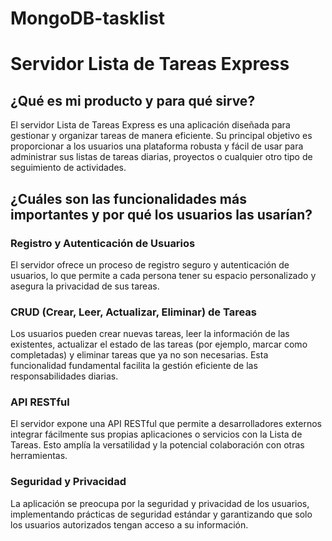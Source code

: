 # MongoDB-tasklist
# Servidor Lista de Tareas Express

## ¿Qué es mi producto y para qué sirve?

El servidor Lista de Tareas Express es una aplicación diseñada para gestionar y organizar tareas de manera eficiente. Su principal objetivo es proporcionar a los usuarios una plataforma robusta y fácil de usar para administrar sus listas de tareas diarias, proyectos o cualquier otro tipo de seguimiento de actividades.

## ¿Cuáles son las funcionalidades más importantes y por qué los usuarios las usarían?

### Registro y Autenticación de Usuarios

El servidor ofrece un proceso de registro seguro y autenticación de usuarios, lo que permite a cada persona tener su espacio personalizado y asegura la privacidad de sus tareas.

### CRUD (Crear, Leer, Actualizar, Eliminar) de Tareas

Los usuarios pueden crear nuevas tareas, leer la información de las existentes, actualizar el estado de las tareas (por ejemplo, marcar como completadas) y eliminar tareas que ya no son necesarias. Esta funcionalidad fundamental facilita la gestión eficiente de las responsabilidades diarias.

### API RESTful

El servidor expone una API RESTful que permite a desarrolladores externos integrar fácilmente sus propias aplicaciones o servicios con la Lista de Tareas. Esto amplía la versatilidad y la potencial colaboración con otras herramientas.

### Seguridad y Privacidad

La aplicación se preocupa por la seguridad y privacidad de los usuarios, implementando prácticas de seguridad estándar y garantizando que solo los usuarios autorizados tengan acceso a su información.

